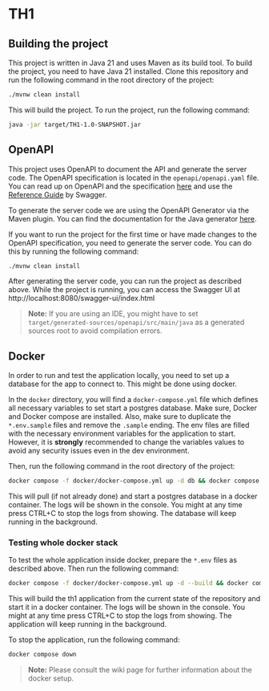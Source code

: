 # TH1

## Building the project

This project is written in Java 21 and uses Maven as its build tool.
To build the project, you need to have Java 21 installed.
Clone this repository and run the following command in the root directory of the project:

```bash
./mvnw clean install
```

This will build the project.
To run the project, run the following command:

```bash
java -jar target/TH1-1.0-SNAPSHOT.jar
```

## OpenAPI

This project uses OpenAPI to document the API and generate the server code.
The OpenAPI specification is located in the `openapi/openapi.yaml` file.
You can read up on OpenAPI and the specification [here](https://spec.openapis.org/oas/v3.0.3) and use the
[Reference Guide](https://swagger.io/docs/specification/v3_0/about/) by Swagger.

To generate the server code we are using the OpenAPI Generator via the Maven plugin.
You can find the documentation for the Java generator [here](https://openapi-generator.tech/docs/generators/java/).

If you want to run the project for the first time or have made changes to the OpenAPI specification, you need to
generate the server code. You can do this by running the following command:

```bash
./mvnw clean install
```

After generating the server code, you can run the project as described above.
While the project is running, you can access the Swagger UI at http://localhost:8080/swagger-ui/index.html

> **Note:** If you are using an IDE, you might have to set `target/generated-sources/openapi/src/main/java` as a
> generated sources root to avoid compilation errors.


## Docker

In order to run and test the application locally, you need to set up a database for the app to connect to. This might be 
done using docker.

In the `docker` directory, you will find a `docker-compose.yml` file which defines all necessary variables to set start 
a postgres database. Make sure, Docker and Docker compose are installed. Also, make sure to duplicate the `*.env.sample` 
files and remove the `.sample` ending. The env files are filled with the necessary environment variables for the application
to start. However, it is **strongly** recommended to change the variables values to avoid any security issues even in 
the dev environment.

Then, run the following command in the root directory of the project:

```bash
docker compose -f docker/docker-compose.yml up -d db && docker compose logs -f
```

This will pull (if not already done) and start a postgres database in a docker container. The logs will be shown in the
console. You might at any time press CTRL+C to stop the logs from showing. The database will keep running in the background.

### Testing whole docker stack

To test the whole application inside docker, prepare the `*.env` files as described above. Then run the following command:

```bash
docker compose -f docker/docker-compose.yml up -d --build && docker compose logs -f backend
```

This will build the th1 application from the current state of the repository and start it in a docker container. The logs
will be shown in the console. You might at any time press CTRL+C to stop the logs from showing. The application will keep
running in the background.

To stop the application, run the following command:

```bash
docker compose down
```

> **Note:** Please consult the wiki page for further information about the docker setup.
